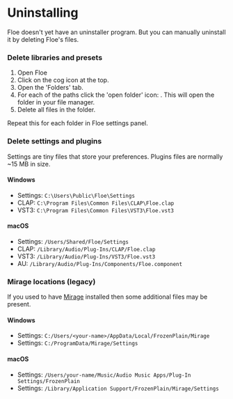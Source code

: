 <!--
SPDX-FileCopyrightText: 2024 Sam Windell
SPDX-License-Identifier: GPL-3.0-or-later
-->

# Uninstalling

Floe doesn't yet have an uninstaller program. But you can manually uninstall it by deleting Floe's files.

### Delete libraries and presets
1. Open Floe
1. Click on the cog icon <i class="fa fa-cog"></i> at the top.
1. Open the 'Folders' tab.
1. For each of the paths click the 'open folder' icon: <i class="fa fa-external-link-square"></i>. This will open the folder in your file manager.
1. Delete all files in the folder.

Repeat this for each folder in Floe settings panel.

### Delete settings and plugins
Settings are tiny files that store your preferences. Plugins files are normally ~15 MB in size.

#### Windows
- Settings: `C:\Users\Public\Floe\Settings`
- CLAP: `C:\Program Files\Common Files\CLAP\Floe.clap`
- VST3: `C:\Program Files\Common Files\VST3\Floe.vst3`

#### macOS
- Settings: `/Users/Shared/Floe/Settings`
- CLAP: `/Library/Audio/Plug-Ins/CLAP/Floe.clap`
- VST3: `/Library/Audio/Plug-Ins/VST3/Floe.vst3`
- AU: `/Library/Audio/Plug-Ins/Components/Floe.component`

### Mirage locations (legacy)
If you used to have [Mirage](../about/mirage.md) installed then some additional files may be present.

#### Windows
- Settings: `C:/Users/<your-name>/AppData/Local/FrozenPlain/Mirage`
- Settings: `C:/ProgramData/Mirage/Settings`

#### macOS
- Settings: `/Users/your-name/Music/Audio Music Apps/Plug-In Settings/FrozenPlain`
- Settings: `/Library/Application Support/FrozenPlain/Mirage/Settings`
